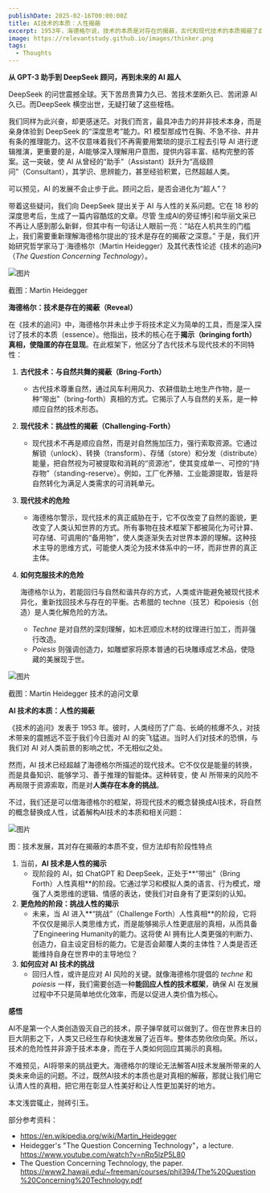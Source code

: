```yaml
---
publishDate: 2025-02-16T00:00:00Z
title: AI技术的本质：人性揭蔽
excerpt: 1953年，海德格尔说，技术的本质是对存在的揭蔽，古代和现代技术的本质揭蔽了自然的真相。那么，大约70年以后，AI技术的本质变了吗？
image: https://relevantstudy.github.io/images/thinker.png
tags:
  - Thoughts
---
```


**从 GPT-3 助手到 DeepSeek 顾问，再到未来的 AI 超人**

DeepSeek 的问世震撼全球。天下苦昂贵算力久已、苦技术垄断久已、苦闭源 AI久已。而DeepSeek 横空出世，无疑打破了这些桎梏。

我们同样为此兴奋，却更感迷茫。对我们而言，最具冲击力的并非技术本身，而是亲身体验到 DeepSeek 的“深度思考”能力。R1 模型那成竹在胸、不急不徐、井井有条的推理能力。这不仅意味着我们不再需要用繁琐的提示工程去引导 AI 进行逻辑推演，更重要的是，AI能够深入理解用户意图，提供内容丰富、结构完整的答案。这一突破，使 AI 从曾经的“助手”（Assistant）跃升为“高级顾问”（Consultant），其学识、思辨能力，甚至经验积累，已然超越人类。

可以预见，AI 的发展不会止步于此。顾问之后，是否会进化为“超人”？

带着这些疑问，我们向 DeepSeek 提出关于 AI 与人性的关系问题。它在 18 秒的深度思考后，生成了一篇内容酷炫的文章。尽管 生成AI的旁征博引和华丽文采已不再让人感到那么新鲜，但其中有一句话让人眼前一亮：“站在人机共生的门槛上，我们需要重新理解海德格尔提出的‘技术是存在的揭蔽’之深意。” 于是，我们开始研究哲学家马丁·海德格尔（Martin Heidegger）及其代表性论述《技术的追问》（*The Question Concerning Technology*）。

![图片](https://relevantstudy.github.io/images/heidegger.jpg)

截图：Martin Heidegger

**海德格尔：技术是存在的揭蔽（Reveal）**

在《技术的追问》中，海德格尔并未止步于将技术定义为简单的工具，而是深入探讨了技术的本质（essence）。他指出，技术的核心在于**揭示（bringing forth）真相，使隐匿的存在显现**。在此框架下，他区分了古代技术与现代技术的不同特性：

1. **古代技术：与自然共舞的揭蔽（Bring-Forth）**

   - 古代技术尊重自然，通过风车利用风力、农耕借助土地生产作物，是一种“带出”（bring-forth）真相的方式。它揭示了人与自然的关系，是一种顺应自然的技术形态。

2. **现代技术：挑战性的揭蔽（Challenging-Forth）**

   - 现代技术不再是顺应自然，而是对自然施加压力，强行索取资源。它通过解锁（unlock）、转换（transform）、存储（store）和分发（distribute）能量，把自然视为可被提取和消耗的“资源池”，使其变成单一、可控的“持存物”（standing-reserve）。例如，工厂化养殖、工业能源提取，皆是将自然转化为满足人类需求的可消耗单元。

3. **现代技术的危险**

   - 海德格尔警示，现代技术的真正威胁在于，它不仅改变了自然的面貌，更改变了人类认知世界的方式。所有事物在技术框架下都被简化为可计算、可存储、可调用的“备用物”，使人类逐渐失去对世界本源的理解。这种技术主导的思维方式，可能使人类沦为技术体系中的一环，而非世界的真正主体。

4. **如何克服技术的危险**

   海德格尔认为，若能回归与自然和谐共存的方式，人类或许能避免被现代技术异化，重新找回技术与存在的平衡。古希腊的 techne（技艺）和poiesis（创造）是人类化解危险的方法。

   - *Techne* 是对自然的深刻理解，如木匠顺应木材的纹理进行加工，而非强行改造。
   - *Poiesis* 则强调创造力，如雕塑家将原本普通的石块雕琢成艺术品，使隐藏的美展现于世。

![图片](https://relevantstudy.github.io/images/question-concerning_technology-paper.png)

截图：Martin Heidegger 技术的追问文章

**AI 技术的本质：人性的揭蔽**

《技术的追问》发表于 1953 年。彼时，人类经历了广岛、长崎的核爆不久，对技术带来的震撼远不亚于我们今日面对 AI 的突飞猛进。当时人们对技术的恐惧，与我们对 AI 对人类前景的影响之忧，不无相似之处。

然而，AI 技术已经超越了海德格尔所描述的现代技术。它不仅仅是能量的转换，而是具备知识、能够学习、善于推理的智能体。这种转变，使 AI 所带来的风险不再局限于资源索取，而是对**人类存在本身的挑战**。

不过，我们还是可以借海德格尔的框架，将现代技术的概念替换成AI技术，将自然的概念替换成人性，试着解构AI技术的本质和相关问题：

![图片](https://relevantstudy.github.io/images/roadmap-of-revealing.png)

图：技术发展，其对存在揭蔽的本质不变，但方法却有阶段性特点

1. 当前，**AI 技术是人性的揭示**
   - 现阶段的 AI，如 ChatGPT 和 DeepSeek，正处于**“带出”（Bring Forth）人性真相**的阶段。它通过学习和模拟人类的语言、行为模式，增强了人类思维的逻辑、情感的表达，使我们对自身有了更深刻的认知。
2. **更危险的阶段：挑战人性的揭示**
   - 未来，当 AI 进入**“挑战”（Challenge Forth）人性真相**的阶段，它将不仅仅是揭示人类思维方式，而是能够揭示人性更底层的真相，从而具备了Engineering Humanity的能力。这将使 AI 拥有比人类更强的判断力、创造力，自主设定目标的能力。它是否会颠覆人类的主体性？人类是否还能维持自身在世界中的主导地位？
3. **如何应对 AI 技术的挑战**
   - 回归人性，或许是应对 AI 风险的关键。就像海德格尔提倡的 *techne* 和 *poiesis* 一样，我们需要创造一种**能回应人性的技术框架**，确保 AI 在发展过程中不只是简单地优化效率，而是以促进人类价值为核心。

**感悟**

AI不是第一个人类创造毁灭自己的技术，原子弹早就可以做到了。但在世界末日的巨大阴影之下，人类又已经生存和快速发展了近百年。整体态势欣欣向荣。所以，技术的危险性并非源于技术本身，而在于人类如何回应其揭示的真相。

不难预见，AI将带来的挑战更大。海德格尔的理论无法解答AI技术发展所带来的人类未来命运的问题。不过，既然AI技术的本质也是对真相的解蔽，那就让我们用它认清人性的真相，把它用在彰显人性美好和让人性更加美好的地方。

本文浅尝辄止，抛砖引玉。

部分参考资料：

- https://en.wikipedia.org/wiki/Martin_Heidegger
- Heidegger's "The Question Concerning Technology"，a lecture. https://www.youtube.com/watch?v=nRp5lzP5L80
- The Question Concerning Technology, the paper. https://www2.hawaii.edu/~freeman/courses/phil394/The%20Question%20Concerning%20Technology.pdf